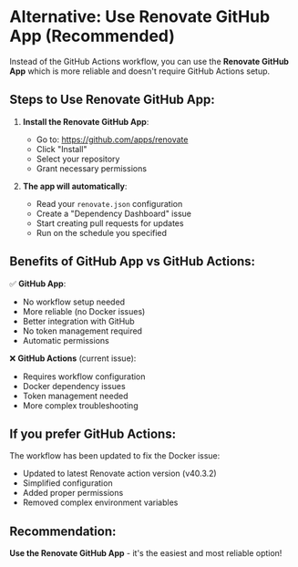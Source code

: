 # Alternative: Use Renovate GitHub App (Recommended)

Instead of the GitHub Actions workflow, you can use the **Renovate GitHub App** which is more reliable and doesn't require GitHub Actions setup.

## Steps to Use Renovate GitHub App:

1. **Install the Renovate GitHub App**:
   - Go to: https://github.com/apps/renovate
   - Click "Install"
   - Select your repository
   - Grant necessary permissions

2. **The app will automatically**:
   - Read your `renovate.json` configuration
   - Create a "Dependency Dashboard" issue
   - Start creating pull requests for updates
   - Run on the schedule you specified

## Benefits of GitHub App vs GitHub Actions:

✅ **GitHub App**:
- No workflow setup needed
- More reliable (no Docker issues)
- Better integration with GitHub
- No token management required
- Automatic permissions

❌ **GitHub Actions** (current issue):
- Requires workflow configuration
- Docker dependency issues
- Token management needed
- More complex troubleshooting

## If you prefer GitHub Actions:

The workflow has been updated to fix the Docker issue:
- Updated to latest Renovate action version (v40.3.2)
- Simplified configuration
- Added proper permissions
- Removed complex environment variables

## Recommendation:

**Use the Renovate GitHub App** - it's the easiest and most reliable option!
